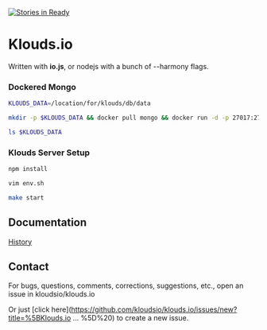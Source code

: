 [![Stories in Ready](https://badge.waffle.io/metadevfoundation/klouds.io.svg?label=ready&title=Ready)](http://waffle.io/metadevfoundation/klouds.io)


# Klouds.io

Written with **io.js**, or nodejs with a bunch of --harmony flags.

### Dockered Mongo
```bash
KLOUDS_DATA=/location/for/klouds/db/data

mkdir -p $KLOUDS_DATA && docker pull mongo && docker run -d -p 27017:27017 -v $KLOUDS_DATA:/data/db --name klouds-mongo mongo &&echo 'Docker Mongo:' && docker ps | grep klouds-mongo

ls $KLOUDS_DATA
```

### Klouds Server Setup
```bash
npm install

vim env.sh

make start
```



## Documentation

[History](docs/history.md)

## Contact

For bugs, questions, comments, corrections, suggestions, etc., open an issue in kloudsio/klouds.io

Or just [click here](https://github.com/kloudsio/klouds.io/issues/new?title=%5BKlouds.io ... %5D%20) to create a new issue.